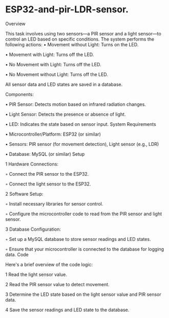 # ESP32-and-pir-LDR-sensor.

Overview

This task involves using two sensors—a PIR sensor and a light sensor—to control an LED based on specific conditions. The system performs the following actions:
 • Movement without Light: Turns on the LED.
 
 • Movement with Light: Turns off the LED.
 
 • No Movement with Light: Turns off the LED.
 
 • No Movement without Light: Turns off the LED.
 
All sensor data and LED states are saved in a database.

Components:

 • PIR Sensor: Detects motion based on infrared radiation changes.
 
 • Light Sensor: Detects the presence or absence of light.
 
 • LED: Indicates the state based on sensor input.
System Requirements

 • Microcontroller/Platform: ESP32 (or similar)
 
 • Sensors: PIR sensor (for movement detection), Light sensor (e.g., LDR)
 
 • Database: MySQL (or similar)
Setup

 1 Hardware Connections:
 
 ◦ Connect the PIR sensor to the ESP32.
 
 ◦ Connect the light sensor to the ESP32.
 
 2 Software Setup:
 
 ◦ Install necessary libraries for sensor control.
 
 ◦ Configure the microcontroller code to read from the PIR sensor and light sensor.
 
 3 Database Configuration:
 
 ◦ Set up a MySQL database to store sensor readings and LED states.
 
 ◦ Ensure that your microcontroller is connected to the database for logging data.
Code

Here's a brief overview of the code logic:

 1 Read the light sensor value.
 
 2 Read the PIR sensor value to detect movement.
 
 3 Determine the LED state based on the light sensor value and PIR sensor data.
 
 4 Save the sensor readings and LED state to the database.
